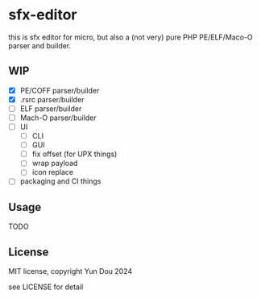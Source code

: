 # sfx-editor

this is sfx editor for micro, but also a (not very) pure PHP PE/ELF/Maco-O parser and builder.

## WIP

- [x] PE/COFF parser/builder
- [x] .rsrc parser/builder
- [ ] ELF parser/builder
- [ ] Mach-O parser/builder
- [ ] UI
  - [ ] CLI
  - [ ] GUI
  - [ ] fix offset (for UPX things)
  - [ ] wrap payload
  - [ ] icon replace
- [ ] packaging and CI things

## Usage

TODO

## License

MIT license, copyright Yun Dou 2024

see LICENSE for detail
